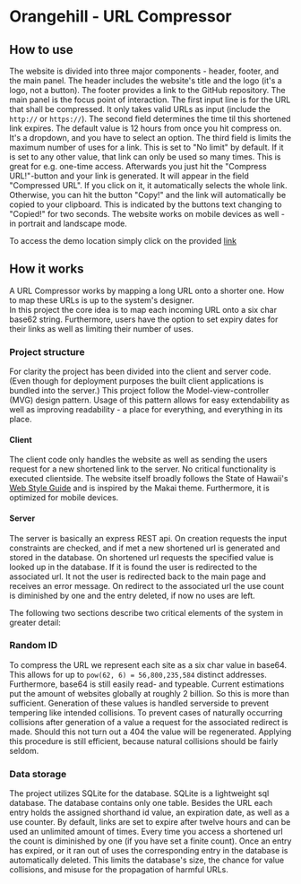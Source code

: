 # Orangehill - URL Compressor

## How to use
The website is divided into three major components - header, footer, and the main panel.
The header includes the website's title and the logo (it's a logo, not a button).
The footer provides a link to the GitHub repository.
The main panel is the focus point of interaction.
The first input line is for the URL that shall be compressed.
It only takes valid URLs as input (include the `http://` or `https://`).
The second field determines the time til this shortened link expires.
The default value is 12 hours from once you hit compress on.
It's a dropdown, and you have to select an option.
The third field is limits the maximum number of uses for a link.
This is set to "No limit" by default.
If it is set to any other value, that link can only be used so many times.
This is great for e.g. one-time access.
Afterwards you just hit the "Compress URL!"-button and your link is generated.
It will appear in the field "Compressed URL". If you click on it, it automatically selects the whole link.
Otherwise, you can hit the button "Copy!" and the link will automatically be copied to your clipboard.
This is indicated by the buttons text changing to "Copied!" for two seconds.
The website works on mobile devices as well - in portrait and landscape mode.

To access the demo location simply click on the provided [link](https://url-compressor.vani.ga)

## How it works
A URL Compressor works by mapping a long URL onto a shorter one.
How to map these URLs is up to the system's designer. <br>
In this project the core idea is to map each incoming URL onto a six char base62 string.
Furthermore, users have the option to set expiry dates for their links as well as limiting their number of uses.

### Project structure
For clarity the project has been divided into the client and server code.
(Even though for deployment purposes the built client applications is bundled into the server.)
This project follow the Model-view-controller (MVG) design pattern. 
Usage of this pattern allows for easy extendability as well as improving readability - a place for everything, and everything in its place.


#### Client
The client code only handles the website as well as sending the users request for a new shortened link to the server.
No critical functionality is executed clientside.
The website itself broadly follows the State of Hawaii's [Web Style Guide](https://styleguide.ehawaii.gov/themes/) and
is inspired by the Makai theme.
Furthermore, it is optimized for mobile devices.

#### Server
The server is basically an express REST api.
On creation requests the input constraints are checked, and if met a new shortened url is generated and stored in the database.
On shortened url requests the specified value is looked up in the database.
If it is found the user is redirected to the associated url. It not the user is redirected back to the main page and receives an error message.
On redirect to the associated url the use count is diminished by one and the entry deleted, if now no uses are left.


The following two sections describe two critical elements of the system in greater detail:

### Random ID
To compress the URL we represent each site as a six char value in base64.
This allows for up to `pow(62, 6) = 56,800,235,584` distinct addresses.
Furthermore, base64 is still easily read- and typeable.
Current estimations put the amount of websites globally at roughly 2 billion. So this is more than sufficient.
Generation of these values is handled serverside to prevent tempering like intended collisions.
To prevent cases of naturally occurring collisions after generation of a value a request for the associated redirect is
made. Should this not turn out a 404 the value will be regenerated. Applying this procedure is still efficient, because
natural collisions should be fairly seldom.

### Data storage
The project utilizes SQLite for the database. SQLite is a lightweight sql database.
The database contains only one table.
Besides the URL each entry holds the assigned shorthand id value, an expiration date, as well as a use counter.
By default, links are set to expire after twelve hours and can be used an unlimited amount of times.
Every time you access a shortened url the count is diminished by one (if you have set a finite count).
Once an entry has expired, or it ran out of uses the corresponding entry in the database is automatically deleted.
This limits the database's size, the chance for value collisions, and misuse for the propagation of harmful URLs.
